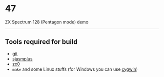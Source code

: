 # 47

ZX Spectrum 128 (Pentagon mode) demo

---

## Tools required for build
* [git](https://git-scm.com/)
* [sjasmplus](https://github.com/z00m128/sjasmplus)
* [zx0](https://github.com/einar-saukas/ZX0)
* `make` and some Linux stuffs (for Windows you can use [cygwin](https://www.cygwin.com/))
